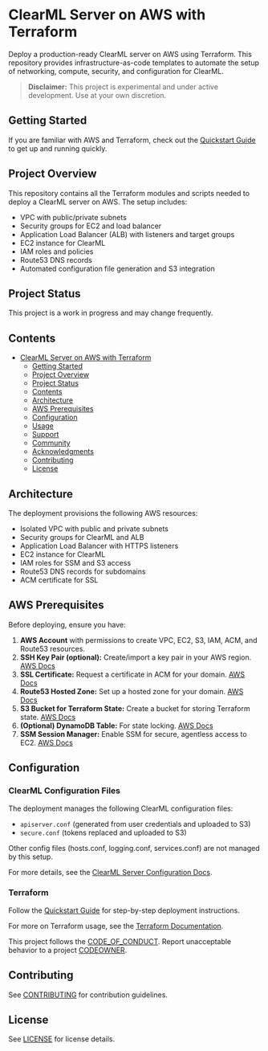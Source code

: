 # ClearML Server on AWS with Terraform

Deploy a production-ready ClearML server on AWS using Terraform. This repository provides infrastructure-as-code templates to automate the setup of networking, compute, security, and configuration for ClearML. 

> **Disclaimer:** This project is experimental and under active development. Use at your own discretion.

## Getting Started

If you are familiar with AWS and Terraform, check out the [Quickstart Guide](./terraform/QUICKSTART.MD) to get up and running quickly.

## Project Overview

This repository contains all the Terraform modules and scripts needed to deploy a ClearML server on AWS. The setup includes:
- VPC with public/private subnets
- Security groups for EC2 and load balancer
- Application Load Balancer (ALB) with listeners and target groups
- EC2 instance for ClearML
- IAM roles and policies
- Route53 DNS records
- Automated configuration file generation and S3 integration

## Project Status

This project is a work in progress and may change frequently.

## Contents

- [ClearML Server on AWS with Terraform](#clearml-server-on-aws-with-terraform)
  - [Getting Started](#getting-started)
  - [Project Overview](#project-overview)
  - [Project Status](#project-status)
  - [Contents](#contents)
  - [Architecture](#architecture)
  - [AWS Prerequisites](#aws-prerequisites)
  - [Configuration](#configuration)
  - [Usage](#usage)
  - [Support](#support)
  - [Community](#community)
  - [Acknowledgments](#acknowledgments)
  - [Contributing](#contributing)
  - [License](#license)

## Architecture

The deployment provisions the following AWS resources:
- Isolated VPC with public and private subnets
- Security groups for ClearML and ALB
- Application Load Balancer with HTTPS listeners
- EC2 instance for ClearML
- IAM roles for SSM and S3 access
- Route53 DNS records for subdomains
- ACM certificate for SSL

## AWS Prerequisites

Before deploying, ensure you have:

1. **AWS Account** with permissions to create VPC, EC2, S3, IAM, ACM, and Route53 resources.
2. **SSH Key Pair (optional):** Create/import a key pair in your AWS region. [AWS Docs](https://docs.aws.amazon.com/AWSEC2/latest/UserGuide/ec2-key-pairs.html)
3. **SSL Certificate:** Request a certificate in ACM for your domain. [AWS Docs](https://docs.aws.amazon.com/acm/latest/userguide/gs-acm-request-public.html)
4. **Route53 Hosted Zone:** Set up a hosted zone for your domain. [AWS Docs](https://docs.aws.amazon.com/Route53/latest/DeveloperGuide/CreatingHostedZone.html)
5. **S3 Bucket for Terraform State:** Create a bucket for storing Terraform state. [AWS Docs](https://docs.aws.amazon.com/AmazonS3/latest/userguide/create-bucket-overview.html)
6. **(Optional) DynamoDB Table:** For state locking. [AWS Docs](https://docs.aws.amazon.com/amazondynamodb/latest/developerguide/HowItWorks.CoreComponents.html)
7. **SSM Session Manager:** Enable SSM for secure, agentless access to EC2. [AWS Docs](https://docs.aws.amazon.com/systems-manager/latest/userguide/session-manager.html)

## Configuration

### ClearML Configuration Files

The deployment manages the following ClearML configuration files:
- `apiserver.conf` (generated from user credentials and uploaded to S3)
- `secure.conf` (tokens replaced and uploaded to S3)

Other config files (hosts.conf, logging.conf, services.conf) are not managed by this setup.

For more details, see the [ClearML Server Configuration Docs](https://clear.ml/docs/latest/docs/deploying_clearml/clearml_server_config/).

### Terraform

Follow the [Quickstart Guide](./terraform/QUICKSTART.MD) for step-by-step deployment instructions.

For more on Terraform usage, see the [Terraform Documentation](https://www.terraform.io/docs/index.html).


This project follows the [CODE_OF_CONDUCT](./CODE_OF_CONDUCT.md). Report unacceptable behavior to a project [CODEOWNER](./CODEOWNERS).

## Contributing

See [CONTRIBUTING](./CONTRIBUTING.md) for contribution guidelines.

## License

See [LICENSE](./LICENSE) for license details.
